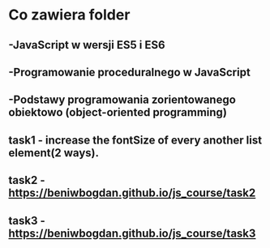 # Co zawiera folder
## -JavaScript w wersji ES5 i ES6
## -Programowanie proceduralnego w JavaScript
## -Podstawy programowania zorientowanego obiektowo (object-oriented programming)

## task1 - increase the fontSize of every another list element(2 ways).
## task2 - https://beniwbogdan.github.io/js_course/task2
## task3 - https://beniwbogdan.github.io/js_course/task3
  
